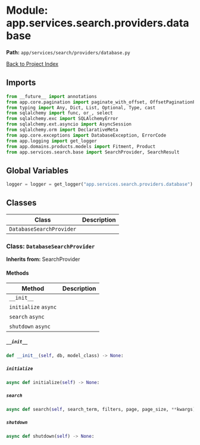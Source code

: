 # Module: app.services.search.providers.database

**Path:** `app/services/search/providers/database.py`

[Back to Project Index](../../../../../index.md)

## Imports
```python
from __future__ import annotations
from app.core.pagination import paginate_with_offset, OffsetPaginationParams
from typing import Any, Dict, List, Optional, Type, cast
from sqlalchemy import func, or_, select
from sqlalchemy.exc import SQLAlchemyError
from sqlalchemy.ext.asyncio import AsyncSession
from sqlalchemy.orm import DeclarativeMeta
from app.core.exceptions import DatabaseException, ErrorCode
from app.logging import get_logger
from app.domains.products.models import Fitment, Product
from app.services.search.base import SearchProvider, SearchResult
```

## Global Variables
```python
logger = logger = get_logger("app.services.search.providers.database")
```

## Classes

| Class | Description |
| --- | --- |
| `DatabaseSearchProvider` |  |

### Class: `DatabaseSearchProvider`
**Inherits from:** SearchProvider

#### Methods

| Method | Description |
| --- | --- |
| `__init__` |  |
| `initialize` `async` |  |
| `search` `async` |  |
| `shutdown` `async` |  |

##### `__init__`
```python
def __init__(self, db, model_class) -> None:
```

##### `initialize`
```python
async def initialize(self) -> None:
```

##### `search`
```python
async def search(self, search_term, filters, page, page_size, **kwargs) -> SearchResult:
```

##### `shutdown`
```python
async def shutdown(self) -> None:
```
